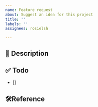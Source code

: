 ```yaml
---
name: Feature request
about: Suggest an idea for this project
title: ''
labels: ''
assignees: rosielsh

---
```


## 🚧 Description
<!-- Fill out the description-->


## ✅ Todo
- [] 

## 🛠️Reference
<!-- Write contents of shoveling, such as the blog you referenced or what you realized -->
